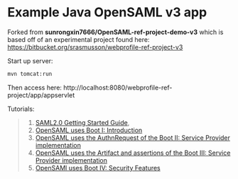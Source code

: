# Example Java OpenSAML v3 app

Forked from **sunrongxin7666/OpenSAML-ref-project-demo-v3** which is based off of an experimental project found here: https://bitbucket.org/srasmusson/webprofile-ref-project-v3

Start up server:

```bash
mvn tomcat:run
```

Then access here: http://localhost:8080/webprofile-ref-project/app/appservlet

Tutorials:

> 1. [SAML2.0 Getting Started Guide](http://www.jianshu.com/p/636c1ee16eba),
> 2. [OpenSAML uses Boot I: Introduction](http://www.jianshu.com/p/d041935641b4)
> 3. [OpenSAML uses the AuthnRequest of the Boot II: Service Provider implementation](http://www.jianshu.com/p/6f61fa7be0b6)
> 4. [OpenSAML uses the Artifact and assertions of the Boot III: Service Provider implementation](https://www.jianshu.com/p/6c72408fa480)
> 5. [OpenSAMl uses Boot IV: Security Features](http://www.jianshu.com/p/77bbc9758831)